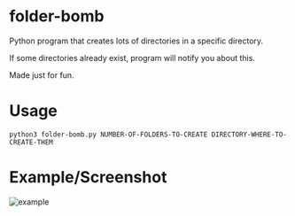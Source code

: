 # folder-bomb
Python program that creates lots of directories in a specific directory.

If some directories already exist, program will notify you about this.

Made just for fun.

# Usage
```
python3 folder-bomb.py NUMBER-OF-FOLDERS-TO-CREATE DIRECTORY-WHERE-TO-CREATE-THEM
```

# Example/Screenshot
![example](https://user-images.githubusercontent.com/78962948/122651255-e9273780-d137-11eb-907e-d28a2fc1a60b.png)
